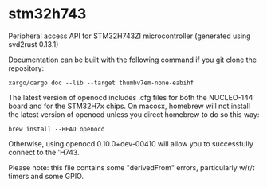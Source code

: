 # stm32h743
Peripheral access API for STM32H743ZI microcontroller (generated using svd2rust 0.13.1)

Documentation can be built with the following command if you git clone the repository:

    xargo/cargo doc --lib --target thumbv7em-none-eabihf

The latest version of openocd includes .cfg files for both the NUCLEO-144 board and for the STM32H7x chips. On macosx, homebrew will not install the latest version of openocd unless you direct homebrew to do so this way:

    brew install --HEAD openocd

Otherwise, using openocd 0.10.0+dev-00410 will allow you to successfully connect to the 'H743.

Please note: this file contains some "derivedFrom" errors, particularly w/r/t timers and some GPIO.
